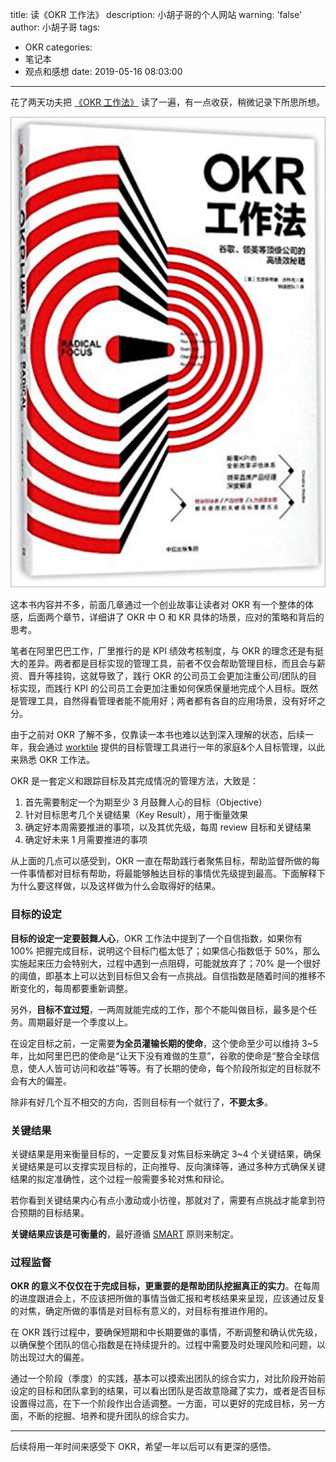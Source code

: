 title: 读《OKR 工作法》
description: 小胡子哥的个人网站
warning: 'false'
author: 小胡子哥
tags:
  - OKR
categories:
  - 笔记本
  - 观点和感想
date: 2019-05-16 08:03:00
---
花了两天功夫把 [《OKR 工作法》](https://www.amazon.cn/dp/B07577T3XS/ref=sr_1_1?__mk_zh_CN=%E4%BA%9A%E9%A9%AC%E9%80%8A%E7%BD%91%E7%AB%99&keywords=okr%E5%B7%A5%E4%BD%9C%E6%B3%95&qid=1557965131&s=gateway&sr=8-1) 读了一遍，有一点收获，稍微记录下所思所想。

![upload successful](/blogimgs/2019/05/16/book-OKR.png)

这本书内容并不多，前面几章通过一个创业故事让读者对 OKR 有一个整体的体感，后面两个章节，详细讲了 OKR 中 O 和 KR 具体的场景，应对的策略和背后的思考。

笔者在阿里巴巴工作，厂里推行的是 KPI 绩效考核制度，与 OKR 的理念还是有挺大的差异。两者都是目标实现的管理工具，前者不仅会帮助管理目标，而且会与薪资、晋升等挂钩，这就导致了，践行 OKR 的公司员工会更加注重公司/团队的目标实现，而践行 KPI 的公司员工会更加注重如何保质保量地完成个人目标。既然是管理工具，自然得看管理者能不能用好；两者都有各自的应用场景，没有好坏之分。

由于之前对 OKR 了解不多，仅靠读一本书也难以达到深入理解的状态，后续一年，我会通过 [worktile](https://worktile.com) 提供的目标管理工具进行一年的家庭&个人目标管理，以此来熟悉 OKR 工作法。

OKR 是一套定义和跟踪目标及其完成情况的管理方法，大致是：

1. 首先需要制定一个为期至少 3 月鼓舞人心的目标（Objective）
2. 针对目标思考几个关键结果（Key Result），用于衡量效果
3. 确定好本周需要推进的事项，以及其优先级，每周 review 目标和关键结果
4. 确定好未来 1 月需要推进的事项

从上面的几点可以感受到，OKR 一直在帮助践行者聚焦目标，帮助监督所做的每一件事情都对目标有帮助，将最能够触达目标的事情优先级提到最高。下面解释下为什么要这样做，以及这样做为什么会取得好的结果。

### 目标的设定

**目标的设定一定要鼓舞人心**，OKR 工作法中提到了一个自信指数，如果你有 100% 把握完成目标，说明这个目标门槛太低了；如果信心指数低于 50%，那么实施起来压力会特别大，过程中遇到一点阻碍，可能就放弃了；70% 是一个很好的阈值，即基本上可以达到目标但又会有一点挑战。自信指数是随着时间的推移不断变化的，每周都要重新调整。

另外，**目标不宜过短**，一两周就能完成的工作，那个不能叫做目标，最多是个任务。周期最好是一个季度以上。

在设定目标之前，一定需要**为全员灌输长期的使命**，这个使命至少可以维持 3~5 年，比如阿里巴巴的使命是“让天下没有难做的生意”，谷歌的使命是“整合全球信息，使人人皆可访问和收益”等等。有了长期的使命，每个阶段所拟定的目标就不会有大的偏差。

除非有好几个互不相交的方向，否则目标有一个就行了，**不要太多**。

### 关键结果

关键结果是用来衡量目标的，一定要反复对焦目标来确定 3~4 个关键结果，确保关键结果是可以支撑实现目标的，正向推导、反向演绎等，通过多种方式确保关键结果的拟定准确性，这个过程一般需要多轮对焦和辩论。

若你看到关键结果内心有点小激动或小彷徨，那就对了，需要有点挑战才能拿到符合预期的目标结果。

**关键结果应该是可衡量的**，最好遵循 [SMART](https://en.wikipedia.org/wiki/SMART_criteria) 原则来制定。

### 过程监督

**OKR 的意义不仅仅在于完成目标，更重要的是帮助团队挖掘真正的实力**。在每周的进度跟进会上，不应该把所做的事情当做汇报和考核结果来呈现，应该通过反复的对焦，确定所做的事情是对目标有意义的，对目标有推进作用的。

在 OKR 践行过程中，要确保短期和中长期要做的事情，不断调整和确认优先级，以确保整个团队的信心指数是在持续提升的。过程中需要及时处理风险和问题，以防出现过大的偏差。

通过一个阶段（季度）的实践，基本可以摸索出团队的综合实力，对比阶段开始前设定的目标和团队拿到的结果，可以看出团队是否故意隐藏了实力，或者是否目标设置得过高，在下一个阶段作出合适调整。一方面，可以更好的完成目标，另一方面，不断的挖掘、培养和提升团队的综合实力。

---

后续将用一年时间来感受下 OKR，希望一年以后可以有更深的感悟。